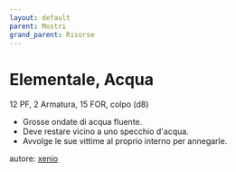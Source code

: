 ```yaml
---
layout: default
parent: Mostri
grand_parent: Risorse
---
```


# Elementale, Acqua
12 PF, 2 Armatura, 15 FOR, colpo (d8)  
- Grosse ondate di acqua fluente.
- Deve restare vicino a uno specchio d'acqua.
- Avvolge le sue vittime al proprio interno per annegarle.

autore: [xenio](https://xenioinabottle.blogspot.com)
